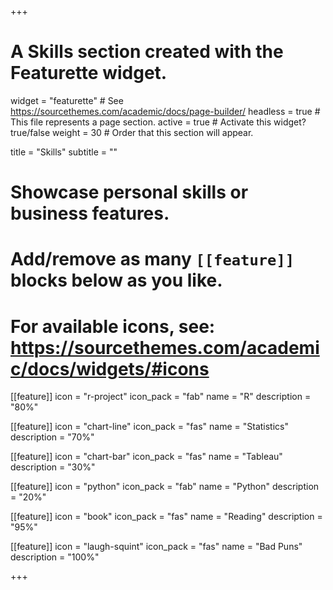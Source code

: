 +++
# A Skills section created with the Featurette widget.
widget = "featurette"  # See https://sourcethemes.com/academic/docs/page-builder/
headless = true  # This file represents a page section.
active = true  # Activate this widget? true/false
weight = 30  # Order that this section will appear.

title = "Skills"
subtitle = ""

# Showcase personal skills or business features.
# 
# Add/remove as many `[[feature]]` blocks below as you like.
# 
# For available icons, see: https://sourcethemes.com/academic/docs/widgets/#icons

[[feature]]
  icon = "r-project"
  icon_pack = "fab"
  name = "R"
  description = "80%"
  
[[feature]]
  icon = "chart-line"
  icon_pack = "fas"
  name = "Statistics"
  description = "70%"  
  
[[feature]]
  icon = "chart-bar"
  icon_pack = "fas"
  name = "Tableau"
  description = "30%"    
  
[[feature]]
  icon = "python"
  icon_pack = "fab"
  name = "Python"
  description = "20%"
  
[[feature]]
  icon = "book"
  icon_pack = "fas"
  name = "Reading"
  description = "95%"
  
[[feature]]
  icon = "laugh-squint"
  icon_pack = "fas"
  name = "Bad Puns"
  description = "100%"
  


+++
